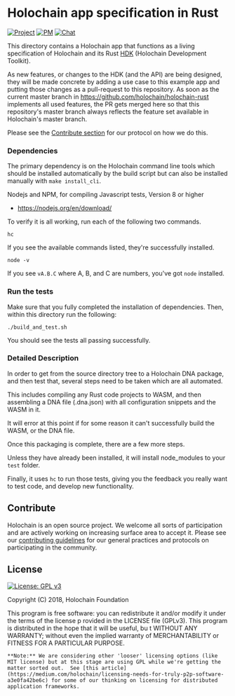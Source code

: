 # Holochain app specification in Rust

[![Project](https://img.shields.io/badge/project-holochain-blue.svg?style=flat-square)](http://holochain.org/)
[![PM](https://img.shields.io/badge/pm-waffle-blue.svg?style=flat-square)](https://waffle.io/holochain/org)
[![Chat](https://img.shields.io/badge/chat-chat%2eholochain%2enet-blue.svg?style=flat-square)](https://chat.holochain.net)

This directory contains a Holochain app that functions as a living specification of Holochain and its Rust [HDK](https://github.com/holochain/holochain-rust/tree/develop/hdk-rust) (Holochain Development Toolkit).

As new features, or changes to the HDK (and the API) are being designed, they will be made concrete by adding a use case to this example app and putting those changes as a pull-request to this repository. As soon as the current master branch in https://github.com/holochain/holochain-rust implements all used features, the PR gets merged here so that this repository's master branch always reflects the feature set available in Holochain's master branch.

Please see the [Contribute section](https://github.com/holochain/holochain-rust/blob/develop/README.md#app-spec-driven-development) for our protocol on how we do this.

### Dependencies

The primary dependency is on the Holochain command line tools which should be installed automatically by the build script but can also be installed manually with `make install_cli`.

Nodejs and NPM, for compiling Javascript tests, Version 8 or higher
* https://nodejs.org/en/download/

To verify it is all working, run each of the following two commands.

`hc`

If you see the available commands listed, they're successfully installed.

`node -v`

If you see `vA.B.C` where A, B, and C are numbers, you've got `node` installed.


### Run the tests

Make sure that you fully completed the installation of dependencies. Then, within this directory run the following:

`./build_and_test.sh`

You should see the tests all passing successfully.

### Detailed Description

In order to get from the source directory tree to a Holochain DNA package, and then test that, several steps need to be taken which are all automated.

This includes compiling any Rust code projects to WASM, and then assembling a DNA file (.dna.json) with all configuration snippets and the WASM in it.

It will error at this point if for some reason it can't successfully build the WASM, or the DNA file.

Once this packaging is complete, there are a few more steps.

Unless they have already been installed, it will install node_modules to your `test` folder.

Finally, it uses `hc` to run those tests, giving you the feedback you really want to test code, and develop new functionality.

## Contribute
Holochain is an open source project.  We welcome all sorts of participation and are actively working on increasing surface area to accept it.  Please see our [contributing guidelines](../CONTRIBUTING.md) for our general practices and protocols on participating in the community.

## License
[![License: GPL v3](https://img.shields.io/badge/License-GPL%20v3-blue.svg)](http://www.gnu.org/licenses/gpl-3.0)

Copyright (C) 2018, Holochain Foundation

This program is free software: you can redistribute it and/or modify it under the terms of the license p
rovided in the LICENSE file (GPLv3).  This program is distributed in the hope that it will be useful, bu
t WITHOUT ANY WARRANTY; without even the implied warranty of MERCHANTABILITY or FITNESS FOR A PARTICULAR
 PURPOSE.

    **Note:** We are considering other 'looser' licensing options (like MIT license) but at this stage are using GPL while we're getting the matter sorted out.  See [this article](https://medium.com/holochain/licensing-needs-for-truly-p2p-software-a3e0fa42be6c) for some of our thinking on licensing for distributed application frameworks.
